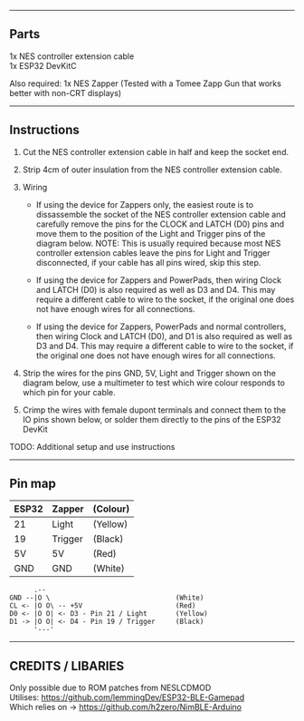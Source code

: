 -----------
Parts 
-----------
1x NES controller extension cable  
1x ESP32 DevKitC  
  
Also required: 1x NES Zapper (Tested with a Tomee Zapp Gun that works better with non-CRT displays)  


------------------
Instructions 
------------------
1. Cut the NES controller extension cable in half and keep the socket end.

1. Strip 4cm of outer insulation from the NES controller extension cable.

1. Wiring
     - If using the device for Zappers only, the easiest route is to dissassemble the socket of the NES controller extension cable and carefully remove the pins for the  CLOCK and LATCH (D0) pins and move them to the position of the Light and Trigger pins of the diagram below.
NOTE: This is usually required because most NES controller extension cables leave the pins for Light and Trigger disconnected, if your cable has all pins wired, skip   this step.

     - If using the device for Zappers and PowerPads, then wiring Clock and LATCH (D0) is also required as well as D3 and D4. This may require a different cable to wire   to the socket, if the original one does not have enough wires for all connections. 

     - If using the device for Zappers, PowerPads and normal controllers, then wiring Clock and LATCH (D0), and D1 is also required as well as D3 and D4. This may     require a different cable to wire to the socket, if the original one does not have enough wires for all connections.  

4. Strip the wires for the pins GND, 5V, Light and Trigger shown on the diagram below, use a multimeter to test which wire colour responds to which pin for your cable.

5. Crimp the wires with female dupont terminals and connect them to the IO pins shown below, or solder them directly to the pins of the ESP32 DevKit

TODO: Additional setup and use instructions

-------------
Pin map
-------------


ESP32   |   Zapper   |  (Colour)     
--------|------------|--------------
21      |   Light    |  (Yellow)    
19      |   Trigger  |  (Black)     
5V      |   5V       |  (Red)          
GND     |   GND      |  (White)        

```
      .--               
GND --|O \                               (White)
CL <- |O O\ -- +5V                       (Red)
D0 <- |O O| <- D3 - Pin 21 / Light       (Yellow)   
D1 -> |O O| <- D4 - Pin 19 / Trigger     (Black)      
      '---'       
```

------------------------
CREDITS / LIBARIES 
------------------------
Only possible due to ROM patches from NESLCDMOD  
Utilises: https://github.com/lemmingDev/ESP32-BLE-Gamepad  
Which relies on -> https://github.com/h2zero/NimBLE-Arduino  

